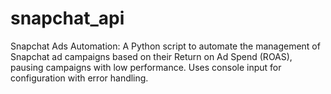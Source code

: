 # snapchat_api
Snapchat Ads Automation: A Python script to automate the management of Snapchat ad campaigns based on their Return on Ad Spend (ROAS), pausing campaigns with low performance. Uses console input for configuration with error handling.
